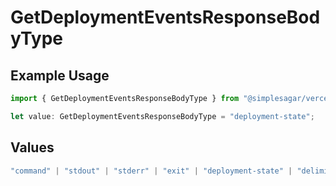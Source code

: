 # GetDeploymentEventsResponseBodyType

## Example Usage

```typescript
import { GetDeploymentEventsResponseBodyType } from "@simplesagar/vercel/models/getdeploymenteventsop.js";

let value: GetDeploymentEventsResponseBodyType = "deployment-state";
```

## Values

```typescript
"command" | "stdout" | "stderr" | "exit" | "deployment-state" | "delimiter" | "middleware" | "middleware-invocation" | "edge-function-invocation" | "fatal"
```